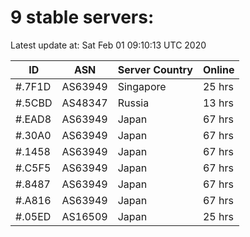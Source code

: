 # 9 stable servers:

Latest update at: Sat Feb 01 09:10:13 UTC 2020

| ID | ASN | Server Country | Online |
| -- | --- | -------------- | ------ |
| #.7F1D | AS63949 | Singapore | 25 hrs |
| #.5CBD | AS48347 | Russia | 13 hrs |
| #.EAD8 | AS63949 | Japan | 67 hrs |
| #.30A0 | AS63949 | Japan | 67 hrs |
| #.1458 | AS63949 | Japan | 67 hrs |
| #.C5F5 | AS63949 | Japan | 67 hrs |
| #.8487 | AS63949 | Japan | 67 hrs |
| #.A816 | AS63949 | Japan | 67 hrs |
| #.05ED | AS16509 | Japan | 25 hrs |


